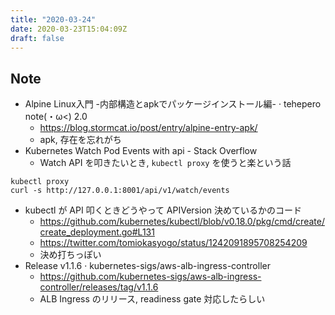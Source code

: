 ```yaml
---
title: "2020-03-24"
date: 2020-03-23T15:04:09Z
draft: false
---
```


## Note

* Alpine Linux入門 -内部構造とapkでパッケージインストール編- · tehepero note(・ω<) 2.0
  * https://blog.stormcat.io/post/entry/alpine-entry-apk/
  * apk, 存在を忘れがち
* Kubernetes Watch Pod Events with api - Stack Overflow
  * Watch API を叩きたいとき, `kubectl proxy` を使うと楽という話

```shell
kubectl proxy
curl -s http://127.0.0.1:8001/api/v1/watch/events
```

* kubectl が API 叩くときどうやって APIVersion 決めているかのコード
  * https://github.com/kubernetes/kubectl/blob/v0.18.0/pkg/cmd/create/create_deployment.go#L131
  * https://twitter.com/tomiokasyogo/status/1242091895708254209
  * 決め打ちっぽい
* Release v1.1.6 · kubernetes-sigs/aws-alb-ingress-controller
  * https://github.com/kubernetes-sigs/aws-alb-ingress-controller/releases/tag/v1.1.6
  * ALB Ingress のリリース, readiness gate 対応したらしい
